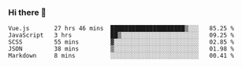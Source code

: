 ### Hi there 👋

<!--
**xin-code/Xin-code** is a ✨ _special_ ✨ repository because its `README.md` (this file) appears on your GitHub profile.

Here are some ideas to get you started:
<!--START_SECTION:waka-->
```text
Vue.js       27 hrs 46 mins  █████████████████████▒░░░   85.25 % 
JavaScript   3 hrs           ██▒░░░░░░░░░░░░░░░░░░░░░░   09.25 % 
SCSS         55 mins         ▓░░░░░░░░░░░░░░░░░░░░░░░░   02.85 % 
JSON         38 mins         ▒░░░░░░░░░░░░░░░░░░░░░░░░   01.98 % 
Markdown     8 mins          ░░░░░░░░░░░░░░░░░░░░░░░░░   00.41 % 
```
<!--END_SECTION:waka-->
